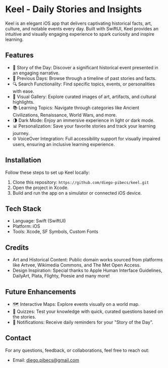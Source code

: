 # Keel - Daily Stories and Insights

Keel is an elegant iOS app that delivers captivating historical facts, art, culture, and notable events every day. Built with SwiftUI, Keel provides an intuitive and visually engaging experience to spark curiosity and inspire learning.

## Features

- 🌟 Story of the Day: Discover a significant historical event presented in an engaging narrative.
- 📅 Previous Days: Browse through a timeline of past stories and facts.
- 🔍 Search Functionality: Find specific topics, events, or personalities with ease.
- 🎨 Visual Gallery: Explore curated images of art, artifacts, and cultural highlights.
- 📚 Learning Topics: Navigate through categories like Ancient Civilizations, Renaissance, World Wars, and more.
- 🌗 Dark Mode: Enjoy an immersive experience in light or dark mode.
- 📊 Personalization: Save your favorite stories and track your learning journey.
- 🌐 VoiceOver Integration: Full accessibility support for visually impaired users, ensuring an inclusive learning experience.

## Installation

Follow these steps to set up Keel locally:
1. Clone this repository:
   `https://github.com/diego-pibecs/keel.git`
2. Open the project in Xcode.
3. Build and run the app on a simulator or connected iOS device.

## Tech Stack

- Language: Swift (SwiftUI)
- Platform: iOS
- Tools: Xcode, SF Symbols, Custom Fonts

## Credits

- Art and Historical Content: Public domain works sourced from platforms like Artvee, Wikimedia Commons, and The Met Open Access.
- Design Inspiration: Special thanks to Apple Human Interface Guidelines, DailyArt, Plata, Flighty, Poesie and many more!

## Future Enhancements

- 🗺 Interactive Maps: Explore events visually on a world map.
- 🧐 Quizzes: Test your knowledge with quick, curated questions based on the stories.
- 🔔 Notifications: Receive daily reminders for your "Story of the Day".

## Contact

For any questions, feedback, or collaborations, feel free to reach out:
- Email: diego.pibecs@gmail.com
